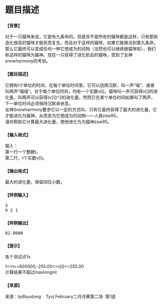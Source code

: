 # 题目描述


<span style="font-size:16px;"></span> 
<h3>
	<span style="font-size:14px;">【背景】</span> 
</h3>
<p>
	对于一只猫咪来说，它是有九条命的。但是并不是所有的猫咪都是这样，只有那些造化很高的猫咪才能死而复生。而且对于这样的猫咪，如果它能够活到第九条命，那么它最终可以变成任何一种它想成为的动物（当然也可以继续做猫咪啦），我们称这样的猫咪为猫神。现在一只获得了进化机会的猫咪，受到了女神snowharmony的考验。
</p>
<h3>
	<span style="font-size:16px;"></span> 
</h3>
<h3>
	<span style="font-size:14px;">【题目描述】</span> 
</h3>
<p>
	<span style="font-size:14px;">它拥有t个单位的时间，在每个单位时间里，它可以选择沉默、叫一声“喵”、或者叫两声“喵喵”。对于每个单位时间，均有一个实数v[i]，猫咪叫一声可获得v[i]的进化量，叫两声可以获得(v[i])^2的进化量，然而它在某个单位时间如果叫了两声，下一单位时间必须保持沉默来休息。<br/>
女神Snowharmony要求它以一定的方式叫，只有它最终获得了最大的进化量，它才能进化为猫神，从而变为它想成为的动物——人族zsw95。<br/>
请你帮助它计算最大进化量，使他进化为为猫神zsw95。<br/>
</span> 
</p>
<h3>
	<span style="font-size:14px;">【输入格式】</span> 
</h3>
<p>
	<span style="font-size:14px;">输入：<br/>
第一行一个整数t。<br/>
第二行，t个实数v[i]。<br/>
</span> 
</p>
<h3>
	<span style="font-size:14px;">【输出格式】</span> 
</h3>
<p>
	<span style="font-size:14px;">最大的进化量，保留四位小数。</span> 
</p>
<h3>
	<span style="font-size:14px;">【样例输入】</span> 
</h3>
<pre>3
9 2 1
</pre>
<h3>
	<span style="font-size:14px;">【样例输出】</span> 
</h3>
<pre>82.0000</pre>
<h3>
	<span style="font-size:14px;">【提示】</span> 
</h3>
<p>
	<span style="font-size:14px;">各个测试点1s</span>
</p>
<p>
	<span style="font-size:14px;">1&lt;=t&lt;=800000,-255.00&lt;=v[i]&lt;=255.00<br/>
计算结果不超过maxlongint<br/>
</span> 
</p>
<h3>
	<span style="font-size:14px;">【来源】</span> 
</h3>
<p>
	<span style="font-size:14px;">来源：lydliyudong    Tyvj February二月月赛第二场  第1道</span> 
</p>
